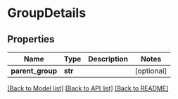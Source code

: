 # GroupDetails

## Properties
Name | Type | Description | Notes
------------ | ------------- | ------------- | -------------
**parent_group** | **str** |  | [optional] 

[[Back to Model list]](../README.md#documentation-for-models) [[Back to API list]](../README.md#documentation-for-api-endpoints) [[Back to README]](../README.md)


